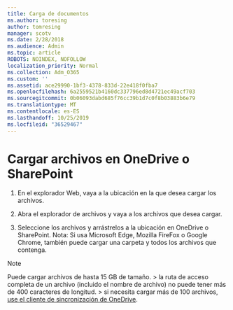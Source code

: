 ```yaml
---
title: Carga de documentos
ms.author: toresing
author: tomresing
manager: scotv
ms.date: 2/28/2018
ms.audience: Admin
ms.topic: article
ROBOTS: NOINDEX, NOFOLLOW
localization_priority: Normal
ms.collection: Adm_O365
ms.custom: ''
ms.assetid: ace29990-1bf3-4378-833d-22e418f0fba7
ms.openlocfilehash: 6a2559521b4160dc337796ed8d4721ec49acf703
ms.sourcegitcommit: 0b06093dabd685f76cc39b1d7c0f8b03883b6e79
ms.translationtype: MT
ms.contentlocale: es-ES
ms.lasthandoff: 10/25/2019
ms.locfileid: "36529467"
---
```

# <a name="upload-files-to-onedrive-or-sharepoint"></a>Cargar archivos en OneDrive o SharePoint

1. En el explorador Web, vaya a la ubicación en la que desea cargar los archivos.
    
2. Abra el explorador de archivos y vaya a los archivos que desea cargar.
    
3. Seleccione los archivos y arrástrelos a la ubicación en OneDrive o SharePoint. Nota: Si usa Microsoft Edge, Mozilla FireFox o Google Chrome, también puede cargar una carpeta y todos los archivos que contenga.
    
> [!NOTE]
>  Puede cargar archivos de hasta 15 GB de tamaño. > la ruta de acceso completa de un archivo (incluido el nombre de archivo) no puede tener más de 400 caracteres de longitud. > si necesita cargar más de 100 archivos, [use el cliente de sincronización de OneDrive](https://go.microsoft.com/fwlink/?linkid=866427). 
  

